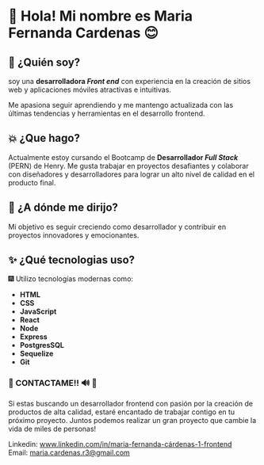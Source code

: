 # 👋 Hola! Mi nombre es Maria Fernanda Cardenas 😊

## 💜 ¿Quién soy?
soy una **desarrolladora _Front end_** con experiencia en la creación de sitios web y aplicaciones móviles atractivas e intuitivas.

Me apasiona seguir aprendiendo y me mantengo actualizada con las últimas tendencias y herramientas en el desarrollo frontend.


## 💥 ¿Que hago?
Actualmente estoy cursando el Bootcamp de **Desarrollador _Full Stack_** (PERN) de Henry. 
Me gusta trabajar en proyectos desafiantes y colaborar con diseñadores y desarrolladores para lograr un alto nivel de calidad en el producto final.

## 🌌 ¿A dónde me dirijo?
 Mi objetivo es seguir creciendo como desarrollador y contribuir en proyectos innovadores y emocionantes.
 
 ## ✨ ¿Qué tecnologias uso?
 
🎆 Utilizo tecnologías modernas como:
- **HTML**
- **CSS**
- **JavaScript**
- **React**
- **Node**
- **Express**
- **PostgresSQL**
- **Sequelize**
- **Git**

### 🔮 CONTACTAME!! 🔊 📧  

Si estas buscando un desarrollador frontend con pasión por la creación de productos de alta calidad, estaré encantado de trabajar contigo en tu próximo proyecto.
Juntos podemos realizar un gran proyecto que cambie la vida de miles de personas!

Linkedin: www.linkedin.com/in/maria-fernanda-cárdenas-1-frontend
<br/>
Email: maria.cardenas.r3@gmail.com


<!--
**mariacardenas-1/mariacardenas-1** is a ✨ _special_ ✨ repository because its `README.md` (this file) appears on your GitHub profile.

Here are some ideas to get you started:

- 🔭 I’m currently working on ...
- 🌱 I’m currently learning ...
- 👯 I’m looking to collaborate on ...
- 🤔 I’m looking for help with ...
- 💬 Ask me about ...
- 📫 How to reach me: ...
- 😄 Pronouns: ...
- ⚡ Fun fact: ...
-->
